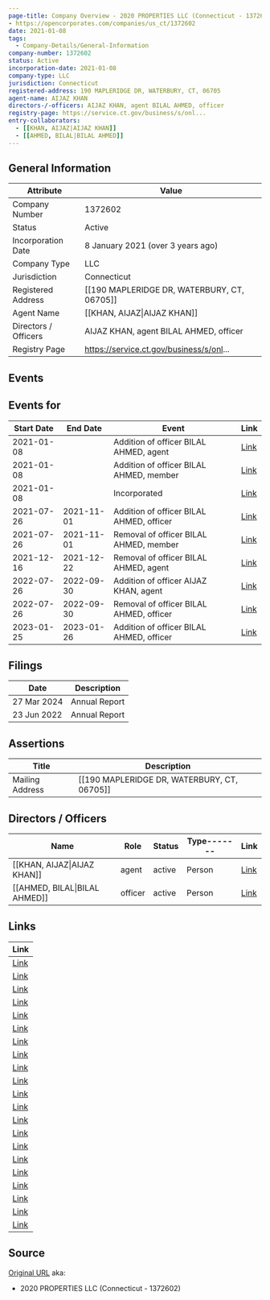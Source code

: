 ```yaml
---
page-title: Company Overview - 2020 PROPERTIES LLC (Connecticut - 1372602)
- https://opencorporates.com/companies/us_ct/1372602
date: 2021-01-08
tags:
  - Company-Details/General-Information
company-number: 1372602
status: Active
incorporation-date: 2021-01-08
company-type: LLC
jurisdiction: Connecticut
registered-address: 190 MAPLERIDGE DR, WATERBURY, CT, 06705
agent-name: AIJAZ KHAN
directors-/-officers: AIJAZ KHAN, agent BILAL AHMED, officer
registry-page: https://service.ct.gov/business/s/onl...
entry-collaborators:
  - [[KHAN, AIJAZ|AIJAZ KHAN]]
  - [[AHMED, BILAL|BILAL AHMED]]
---
```


## General Information
| Attribute | Value |
|-----------|-------|
| Company Number | 1372602 |
| Status | Active |
| Incorporation Date | 8 January 2021 (over 3 years ago) |
| Company Type | LLC |
| Jurisdiction | Connecticut |
| Registered Address | [[190 MAPLERIDGE DR, WATERBURY, CT, 06705]] |
| Agent Name | [[KHAN, AIJAZ\|AIJAZ KHAN]] |
| Directors / Officers | AIJAZ KHAN, agent BILAL AHMED, officer |
| Registry Page | https://service.ct.gov/business/s/onl... |

## Events
## Events for
| Start Date | End Date   | Event                                                   | Link |
|------------|------------|-------------------------------------------------------|------|
| 2021-01-08 |            | Addition of officer BILAL AHMED, agent | [Link](https://opencorporates.com/events/1927976105) |
| 2021-01-08 |            | Addition of officer BILAL AHMED, member | [Link](https://opencorporates.com/events/1927976108) |
| 2021-01-08 |            | Incorporated | [Link](https://opencorporates.com/events/1927976120) |
| 2021-07-26 | 2021-11-01 | Addition of officer BILAL AHMED, officer | [Link](https://opencorporates.com/events/2348465864) |
| 2021-07-26 | 2021-11-01 | Removal of officer BILAL AHMED, member | [Link](https://opencorporates.com/events/2348465885) |
| 2021-12-16 | 2021-12-22 | Removal of officer BILAL AHMED, agent | [Link](https://opencorporates.com/events/2371768529) |
| 2022-07-26 | 2022-09-30 | Addition of officer AIJAZ KHAN, agent | [Link](https://opencorporates.com/events/2649270479) |
| 2022-07-26 | 2022-09-30 | Removal of officer BILAL AHMED, officer | [Link](https://opencorporates.com/events/2649270494) |
| 2023-01-25 | 2023-01-26 | Addition of officer BILAL AHMED, officer | [Link](https://opencorporates.com/events/2844730919) |

## Filings
| Date | Description |
|------|-------------|
| 27 Mar 2024 | Annual Report| [Link](https://opencorporates.com/filings/1180726362) |
| 23 Jun 2022 | Annual Report | [Link](https://opencorporates.com/filings/1180726365) |

## Assertions
| Title | Description |
|-------|-------------|
| Mailing Address | [[190 MAPLERIDGE DR, WATERBURY, CT, 06705]] |

## Directors / Officers
| Name                 | Role            | Status     | Type------- | Link |
|----------------------|-----------------|------------|-------------|------|
| [[KHAN, AIJAZ\|AIJAZ KHAN]] | agent           | active     | Person      | [Link](https://opencorporates.com/officers/693294417) |
| [[AHMED, BILAL\|BILAL AHMED]] | officer         | active     | Person      | [Link](https://opencorporates.com/officers/743419121) |

## Links
| Link |
|------|
| [Link](/companies/us_id/0003949850) |
| [Link](/companies/us_az/23105501) |
| [Link](/officers/693294417) |
| [Link](/companies/us_il/LLC_06171591) |
| [Link](/events/2844730919) |
| [Link](/companies/us_wv/504412) |
| [Link](/companies/us_nd/0000120065) |
| [Link](/officers/743419121) |
| [Link](/filings/1180726365) |
| [Link](/companies/us_co/20051378479) |
| [Link](/companies/us_ny/5372992) |
| [Link](/events/2649270494) |
| [Link](https://opencorporates.com/companies/us_ct/1372602/filings) |
| [Link](https://ctds.my.salesforce.com/sfc/p/t0000000PNLu/a/8y000005Sti9/gT.eKYEW1t0EWm4AKH4CK6jwuQJax3RZoXTtt_KJiro) |
| [Link](/filings/1180726362) |
| [Link](/events/2649270479) |
| [Link](/companies/us_ms/1205055) |
| [Link](/companies/us_co/20121479679) |
| [Link](https://service.ct.gov/business/s/onlinebusinesssearch?language=en_US) |
| [Link](/data/89323580) |
| [Link](/companies/us_mi/802453579) |

## Source
[Original URL](https://opencorporates.com/companies/us_ct/1372602)
aka:
- 2020 PROPERTIES LLC (Connecticut - 1372602)
